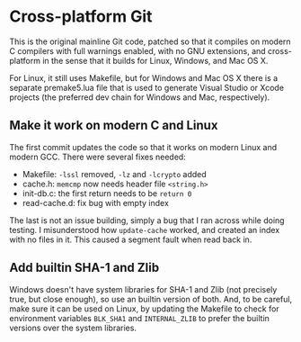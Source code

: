 # Cross-platform Git

This is the original mainline Git code, patched so that it compiles on modern
C compilers with full warnings enabled, with no GNU extensions, and cross-
platform in the sense that it builds for Linux, Windows, and Mac OS X.

For Linux, it still uses Makefile, but for Windows and Mac OS X there
is a separate premake5.lua file that is used to generate Visual Studio
or Xcode projects (the preferred dev chain for Windows and Mac,
respectively).

## Make it work on modern C and Linux

The first commit updates the code so that it works on modern Linux
and modern GCC. There were several fixes needed:

- Makefile: `-lssl` removed, `-lz` and `-lcrypto` added
- cache.h: `memcmp` now needs header file `<string.h>`
- init-db.c: the first return needs to be `return 0`
- read-cache.d: fix bug with empty index

The last is not an issue building, simply a bug that I ran across while
doing testing. I misunderstood how `update-cache` worked, and created an
index with no files in it. This caused a segment fault when read back in.

## Add builtin SHA-1 and Zlib

Windows doesn't have system libraries for SHA-1 and Zlib (not precisely
true, but close enough), so use an builtin version of both. And, to
be careful, make sure it can be used on Linux, by updating the Makefile
to check for environment variables `BLK_SHA1` and `INTERNAL_ZLIB` to
prefer the builtin versions over the system libraries.
